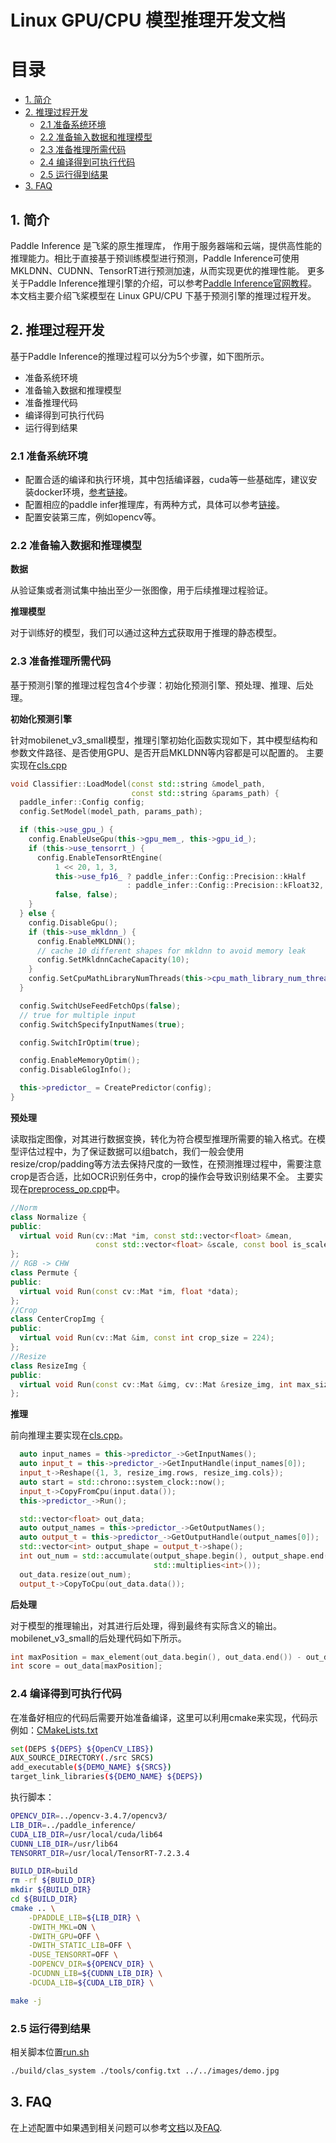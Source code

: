 # Linux GPU/CPU 模型推理开发文档

# 目录

- [1. 简介](#1)
- [2. 推理过程开发](#2)
    - [2.1 准备系统环境](#2.1)
    - [2.2 准备输入数据和推理模型](#2.2)
    - [2.3 准备推理所需代码](#2.3)
    - [2.4 编译得到可执行代码](#2.4)
    - [2.5 运行得到结果](#2.5)
- [3. FAQ](#3)


## 1. 简介

Paddle Inference 是飞桨的原生推理库， 作用于服务器端和云端，提供高性能的推理能力。相比于直接基于预训练模型进行预测，Paddle Inference可使用MKLDNN、CUDNN、TensorRT进行预测加速，从而实现更优的推理性能。
更多关于Paddle Inference推理引擎的介绍，可以参考[Paddle Inference官网教程](https://www.paddlepaddle.org.cn/documentation/docs/zh/guides/05_inference_deployment/inference/inference_cn.html)。
本文档主要介绍飞桨模型在 Linux GPU/CPU 下基于预测引擎的推理过程开发。


## 2. 推理过程开发

基于Paddle Inference的推理过程可以分为5个步骤，如下图所示。
* 准备系统环境
* 准备输入数据和推理模型
* 准备推理代码
* 编译得到可执行代码
* 运行得到结果

### 2.1 准备系统环境
* 配置合适的编译和执行环境，其中包括编译器，cuda等一些基础库，建议安装docker环境，[参考链接](https://www.paddlepaddle.org.cn/install/quick?docurl=/documentation/docs/zh/install/docker/linux-docker.html)。
* 配置相应的paddle infer推理库，有两种方式，具体可以参考[链接](https://github.com/PaddlePaddle/models/blob/release/2.2/tutorials/mobilenetv3_prod/Step6/deploy/inference_cpp/README.md#12-%E4%B8%8B%E8%BD%BD%E6%88%96%E8%80%85%E7%BC%96%E8%AF%91paddle%E9%A2%84%E6%B5%8B%E5%BA%93)。
* 配置安装第三库，例如opencv等。

### 2.2 准备输入数据和推理模型

**数据**

从验证集或者测试集中抽出至少一张图像，用于后续推理过程验证。

**推理模型**

对于训练好的模型，我们可以通过这种[方式](https://github.com/PaddlePaddle/models/blob/release/2.2/tutorials/tipc/train_infer_python/infer_python.md#22-%E5%87%86%E5%A4%87%E6%8E%A8%E7%90%86%E6%A8%A1%E5%9E%8B)获取用于推理的静态模型。

### 2.3 准备推理所需代码

基于预测引擎的推理过程包含4个步骤：初始化预测引擎、预处理、推理、后处理。

**初始化预测引擎**

针对mobilenet_v3_small模型，推理引擎初始化函数实现如下，其中模型结构和参数文件路径、是否使用GPU、是否开启MKLDNN等内容都是可以配置的。
主要实现在[cls.cpp](https://github.com/PaddlePaddle/models/blob/release/2.2/tutorials/mobilenetv3_prod/Step6/deploy/inference_cpp/src/cls.cpp)
```c++
void Classifier::LoadModel(const std::string &model_path,
                           const std::string &params_path) {
  paddle_infer::Config config;
  config.SetModel(model_path, params_path);

  if (this->use_gpu_) {
    config.EnableUseGpu(this->gpu_mem_, this->gpu_id_);
    if (this->use_tensorrt_) {
      config.EnableTensorRtEngine(
          1 << 20, 1, 3,
          this->use_fp16_ ? paddle_infer::Config::Precision::kHalf
                          : paddle_infer::Config::Precision::kFloat32,
          false, false);
    }
  } else {
    config.DisableGpu();
    if (this->use_mkldnn_) {
      config.EnableMKLDNN();
      // cache 10 different shapes for mkldnn to avoid memory leak
      config.SetMkldnnCacheCapacity(10);
    }
    config.SetCpuMathLibraryNumThreads(this->cpu_math_library_num_threads_);
  }

  config.SwitchUseFeedFetchOps(false);
  // true for multiple input
  config.SwitchSpecifyInputNames(true);

  config.SwitchIrOptim(true);

  config.EnableMemoryOptim();
  config.DisableGlogInfo();

  this->predictor_ = CreatePredictor(config);
}

```
**预处理**

读取指定图像，对其进行数据变换，转化为符合模型推理所需要的输入格式。在模型评估过程中，为了保证数据可以组batch，我们一般会使用resize/crop/padding等方法去保持尺度的一致性，在预测推理过程中，需要注意crop是否合适，比如OCR识别任务中，crop的操作会导致识别结果不全。
主要实现在[preprocess_op.cpp](https://github.com/PaddlePaddle/models/blob/release/2.2/tutorials/mobilenetv3_prod/Step6/deploy/inference_cpp/src/preprocess_op.cpp)中。
```c++
//Norm
class Normalize {
public:
  virtual void Run(cv::Mat *im, const std::vector<float> &mean,
                   const std::vector<float> &scale, const bool is_scale = true);
};
// RGB -> CHW
class Permute {
public:
  virtual void Run(const cv::Mat *im, float *data);
};
//Crop
class CenterCropImg {
public:
  virtual void Run(cv::Mat &im, const int crop_size = 224);
};
//Resize
class ResizeImg {
public:
  virtual void Run(const cv::Mat &img, cv::Mat &resize_img, int max_size_len);
};
```
**推理**

前向推理主要实现在[cls.cpp](https://github.com/PaddlePaddle/models/blob/release/2.2/tutorials/mobilenetv3_prod/Step6/deploy/inference_cpp/src/cls.cpp)。
```C++
  auto input_names = this->predictor_->GetInputNames();
  auto input_t = this->predictor_->GetInputHandle(input_names[0]);
  input_t->Reshape({1, 3, resize_img.rows, resize_img.cols});
  auto start = std::chrono::system_clock::now();
  input_t->CopyFromCpu(input.data());
  this->predictor_->Run();

  std::vector<float> out_data;
  auto output_names = this->predictor_->GetOutputNames();
  auto output_t = this->predictor_->GetOutputHandle(output_names[0]);
  std::vector<int> output_shape = output_t->shape();
  int out_num = std::accumulate(output_shape.begin(), output_shape.end(), 1,
                                std::multiplies<int>());     
  out_data.resize(out_num);
  output_t->CopyToCpu(out_data.data());
```

**后处理**

对于模型的推理输出，对其进行后处理，得到最终有实际含义的输出。
mobilenet_v3_small的后处理代码如下所示。

```c++
int maxPosition = max_element(out_data.begin(), out_data.end()) - out_data.begin();
int score = out_data[maxPosition];
```

### 2.4 编译得到可执行代码
在准备好相应的代码后需要开始准备编译，这里可以利用cmake来实现，代码示例如：[CMakeLists.txt](https://github.com/PaddlePaddle/models/blob/release/2.2/tutorials/mobilenetv3_prod/Step6/deploy/inference_cpp/CMakeLists.txt)
```bash
set(DEPS ${DEPS} ${OpenCV_LIBS})
AUX_SOURCE_DIRECTORY(./src SRCS)
add_executable(${DEMO_NAME} ${SRCS})
target_link_libraries(${DEMO_NAME} ${DEPS}) 
```
执行脚本：
```bash
OPENCV_DIR=../opencv-3.4.7/opencv3/
LIB_DIR=../paddle_inference/
CUDA_LIB_DIR=/usr/local/cuda/lib64
CUDNN_LIB_DIR=/usr/lib64
TENSORRT_DIR=/usr/local/TensorRT-7.2.3.4

BUILD_DIR=build
rm -rf ${BUILD_DIR}
mkdir ${BUILD_DIR}
cd ${BUILD_DIR}
cmake .. \
    -DPADDLE_LIB=${LIB_DIR} \
    -DWITH_MKL=ON \
    -DWITH_GPU=OFF \
    -DWITH_STATIC_LIB=OFF \
    -DUSE_TENSORRT=OFF \
    -DOPENCV_DIR=${OPENCV_DIR} \
    -DCUDNN_LIB=${CUDNN_LIB_DIR} \
    -DCUDA_LIB=${CUDA_LIB_DIR} \

make -j
```

### 2.5 运行得到结果
相关脚本位置[run.sh](https://github.com/PaddlePaddle/models/blob/release/2.2/tutorials/mobilenetv3_prod/Step6/deploy/inference_cpp/tools/run.sh)
```bash
./build/clas_system ./tools/config.txt ../../images/demo.jpg
```
## 3. FAQ
在上述配置中如果遇到相关问题可以参考[文档](https://paddleinference.paddlepaddle.org.cn/demo_tutorial/x86_linux_demo.html)以及[FAQ](https://paddleinference.paddlepaddle.org.cn/introduction/faq.html).
